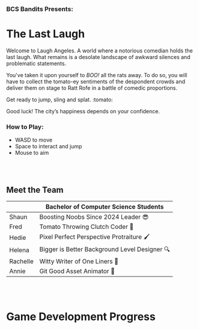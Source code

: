 ### BCS Bandits Presents: 
# The Last Laugh

<p> Welcome to Laugh Angeles. A world where a notorious comedian holds the last laugh. What remains is a desolate landscape of awkward silences and problematic statements. </p>

<p> You've taken it upon yourself to <i>BOO!</i> all the rats away. To do so, you will have to collect the tomato-ey sentiments of the despondent crowds and deliver them on stage to Ratt Rofe in a battle of comedic proportions.</p>

<p> Get ready to jump, sling and splat. :tomato:</p>

<p> Good luck! The city’s happiness depends on your confidence.</p>

### How to Play:
* WASD to move
* Space to interact and jump
* Mouse to aim

</br>
</br>

## Meet the Team

| | Bachelor of Computer Science Students |
| --- | --- |
| Shaun | Boosting Noobs Since 2024 Leader :sunglasses: |
| Fred | Tomato Throwing Clutch Coder :tomato: |
| Hedie | Pixel Perfect Perspective Protraiture :paintbrush: |
| Helena | Bigger is Better Background Level Designer :mag: | 
| Rachelle | Witty Writer of One Liners :open_book: |
| Annie | Git Good Asset Animator :art: |

</br>
</br>

# Game Development Progress
